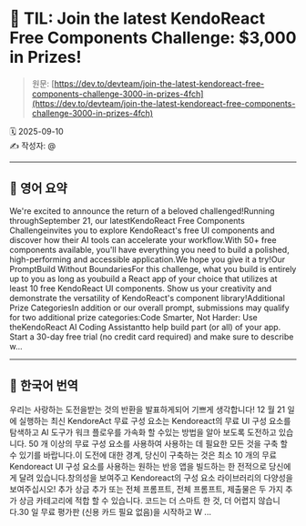 # 📌 TIL: Join the latest KendoReact Free Components Challenge: $3,000 in Prizes!

> 원문: [https://dev.to/devteam/join-the-latest-kendoreact-free-components-challenge-3000-in-prizes-4fch](https://dev.to/devteam/join-the-latest-kendoreact-free-components-challenge-3000-in-prizes-4fch)

🗓 2025-09-10  
✍️ 작성자: @

---

## 🔹 영어 요약

We're excited to announce the return of a beloved challenged!Running throughSeptember 21, our latestKendoReact Free Components Challengeinvites you to explore KendoReact's free UI components and discover how their AI tools can accelerate your workflow.With 50+ free components available, you'll have everything you need to build a polished, high-performing and accessible application.We hope you give it a try!Our PromptBuild Without BoundariesFor this challenge, what you build is entirely up to you as long as youbuild a React app of your choice that utilizes at least 10 free KendoReact UI components. Show us your creativity and demonstrate the versatility of KendoReact's component library!Additional Prize CategoriesIn addition or our overall prompt, submissions may qualify for two additional prize categories:Code Smarter, Not Harder: Use theKendoReact AI Coding Assistantto help build part (or all) of your app. Start a 30-day free trial (no credit card required) and make sure to describe w...

---

## 🔸 한국어 번역

우리는 사랑하는 도전을받는 것의 반환을 발표하게되어 기쁘게 생각합니다! 12 월 21 일에 실행하는 최신 KendoreAct 무료 구성 요소는 Kendoreact의 무료 UI 구성 요소를 탐색하고 AI 도구가 워크 플로우를 가속화 할 수있는 방법을 알아 보도록 도전하고 있습니다. 50 개 이상의 무료 구성 요소를 사용하여 사용하는 데 필요한 모든 것을 구축 할 수 있기를 바랍니다.이 도전에 대한 경계, 당신이 구축하는 것은 최소 10 개의 무료 Kendoreact UI 구성 요소를 사용하는 원하는 반응 앱을 빌드하는 한 전적으로 당신에게 달려 있습니다.창의성을 보여주고 Kendoreact의 구성 요소 라이브러리의 다양성을 보여주십시오! 추가 상금 추가 또는 전체 프롬프트, 전체 프롬프트, 제출물은 두 가지 추가 상금 카테고리에 적합 할 수 있습니다. 코드는 더 스마트 한 것, 더 어렵지 않습니다.30 일 무료 평가판 (신용 카드 필요 없음)을 시작하고 W ...
